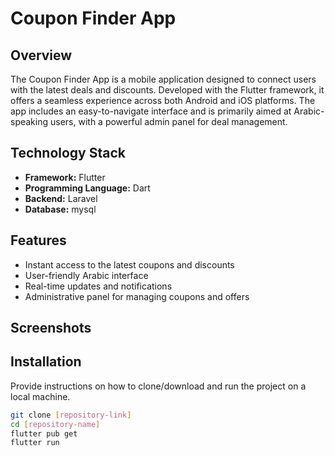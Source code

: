 # Coupon Finder App

## Overview
The Coupon Finder App is a mobile application designed to connect users with the latest deals and discounts. Developed with the Flutter framework, it offers a seamless experience across both Android and iOS platforms. The app includes an easy-to-navigate interface and is primarily aimed at Arabic-speaking users, with a powerful admin panel for deal management.

## Technology Stack
- **Framework:** Flutter
- **Programming Language:** Dart
- **Backend:** Laravel 
- **Database:** mysql 
## Features
- Instant access to the latest coupons and discounts
- User-friendly Arabic interface
- Real-time updates and notifications
- Administrative panel for managing coupons and offers
 

## Screenshots
 
## Installation

Provide instructions on how to clone/download and run the project on a local machine.

```bash
git clone [repository-link]
cd [repository-name]
flutter pub get
flutter run
